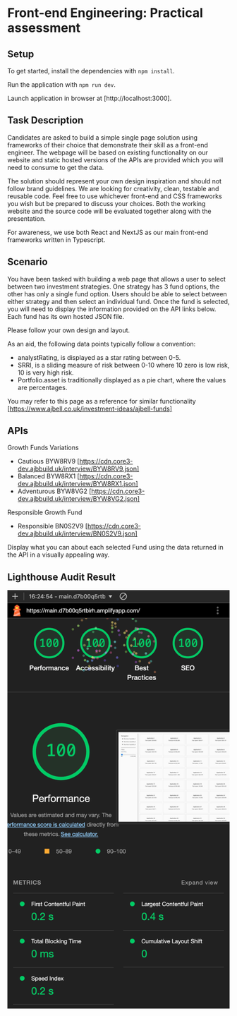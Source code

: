 # Front-end Engineering: Practical assessment

## Setup

To get started, install the dependencies with `npm install`.

Run the application with `npm run dev`.

Launch application in browser at [http://localhost:3000].

## Task Description

Candidates are asked to build a simple single page solution using frameworks of their choice that demonstrate their skill as a front-end engineer. The webpage will be based on existing functionality on our website and static hosted versions of the APIs are provided which you will need to consume to get the data.

The solution should represent your own design inspiration and should not follow brand guidelines. We are looking for creativity, clean, testable and reusable code. Feel free to use whichever front-end and CSS frameworks you wish but be prepared to discuss your choices. Both the working website and the source code will be evaluated together along with the presentation.

For awareness, we use both React and NextJS as our main front-end frameworks written in Typescript.

## Scenario

You have been tasked with building a web page that allows a user to select between two investment strategies. One strategy has 3 fund options, the other has only a single fund option. Users should be able to select between either strategy and then select an individual fund. Once the fund is selected, you will need to display the information provided on the API links below. Each fund has its own hosted JSON file.

Please follow your own design and layout.

As an aid, the following data points typically follow a convention:

- analystRating, is displayed as a star rating between 0-5.
- SRRI, is a sliding measure of risk between 0-10 where 10 zero is low risk, 10 is very high risk.
- Portfolio.asset is traditionally displayed as a pie chart, where the values are percentages.

You may refer to this page as a reference for similar functionality [https://www.ajbell.co.uk/investment-ideas/ajbell-funds]

## APIs

Growth Funds Variations

- Cautious BYW8RV9 [https://cdn.core3-dev.ajbbuild.uk/interview/BYW8RV9.json]
- Balanced BYW8RX1 [https://cdn.core3-dev.ajbbuild.uk/interview/BYW8RX1.json]
- Adventurous BYW8VG2 [https://cdn.core3-dev.ajbbuild.uk/interview/BYW8VG2.json]

Responsible Growth Fund

- Responsible BN0S2V9 [https://cdn.core3-dev.ajbbuild.uk/interview/BN0S2V9.json]

Display what you can about each selected Fund using the data returned in the API in a visually appealing way.

## Lighthouse Audit Result

![Lighthouse Result](/SCR-20240905-olzn.png)
